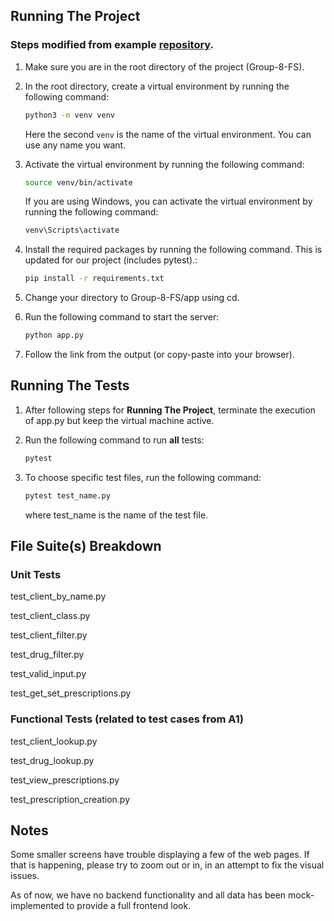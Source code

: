 ## Running The Project 
### Steps modified from example [repository](https://github.com/anwardr/Cisc327-F24/blob/343c0f056c658d28d902f44da12618a731def3ce/how-to-run.md).

1. Make sure you are in the root directory of the project (Group-8-FS).
2. In the root directory, create a virtual environment by running the following command:

    ```bash
    python3 -m venv venv
    ```
    Here the second `venv` is the name of the virtual environment. You can use any name you want.

3. Activate the virtual environment by running the following command:

    ```bash
    source venv/bin/activate 
    ```
    If you are using Windows, you can activate the virtual environment by running the following command:

    ```bash
    venv\Scripts\activate
    ```
4. Install the required packages by running the following command. This is updated for our project (includes pytest).:

    ```bash
    pip install -r requirements.txt
    ```
5. Change your directory to Group-8-FS/app using cd.
6. Run the following command to start the server:

    ```bash
    python app.py
    ```
7. Follow the link from the output (or copy-paste into your browser).
## Running The Tests 
1. After following steps for **Running The Project**, terminate the execution of app.py but keep the virtual machine active.

2. Run the following command to run **all** tests:
     ```bash
    pytest 
    ```
3. To choose specific test files, run the following command:
     ```bash
    pytest test_name.py
    ```
   where test_name is the name of the test file.

## File Suite(s) Breakdown
### Unit Tests
test_client_by_name.py

test_client_class.py

test_client_filter.py

test_drug_filter.py

test_valid_input.py

test_get_set_prescriptions.py

### Functional Tests (related to test cases from A1)
test_client_lookup.py

test_drug_lookup.py

test_view_prescriptions.py

test_prescription_creation.py


## Notes
Some smaller screens have trouble displaying a few of the web pages. If that is happening, please try to zoom out or in, in an attempt to fix the visual issues.

As of now, we have no backend functionality and all data has been mock-implemented to provide a full frontend look.
